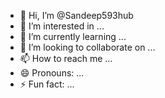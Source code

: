 - 👋 Hi, I’m @Sandeep593hub
- 👀 I’m interested in ...
- 🌱 I’m currently learning ...
- 💞️ I’m looking to collaborate on ...
- 📫 How to reach me ...
- 😄 Pronouns: ...
- ⚡ Fun fact: ...

<!---
Sandeep593hub/Sandeep593hub is a ✨ special ✨ repository because its `README.md` (this file) appears on your GitHub profile.
You can click the Preview link to take a look at your changes.
--->
